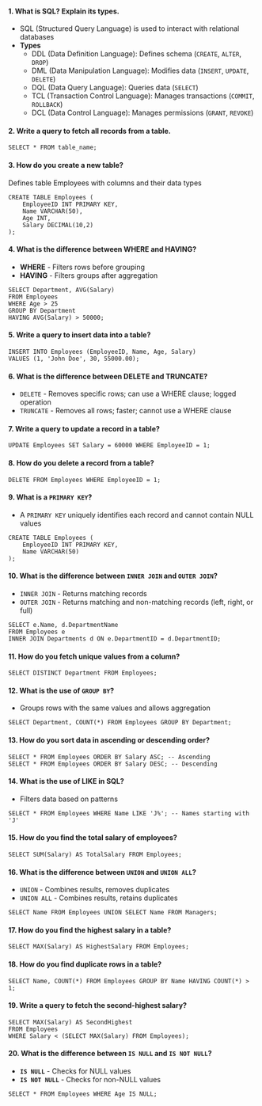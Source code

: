 #### 1. What is SQL? Explain its types.
- SQL (Structured Query Language) is used to interact with relational databases
- **Types**
    - DDL (Data Definition Language): Defines schema (`CREATE`, `ALTER`, `DROP`)
    - DML (Data Manipulation Language): Modifies data (`INSERT`, `UPDATE`, `DELETE`)
    - DQL (Data Query Language): Queries data (`SELECT`)
    - TCL (Transaction Control Language): Manages transactions (`COMMIT`, `ROLLBACK`)
    - DCL (Data Control Language): Manages permissions (`GRANT`, `REVOKE`)

#### 2. Write a query to fetch all records from a table.
```code
SELECT * FROM table_name;
```

#### 3. How do you create a new table?
Defines table Employees with columns and their data types

```code
CREATE TABLE Employees (
    EmployeeID INT PRIMARY KEY,
    Name VARCHAR(50),
    Age INT,
    Salary DECIMAL(10,2)
);
```

#### 4. What is the difference between WHERE and HAVING?
- **WHERE** - Filters rows before grouping
- **HAVING** - Filters groups after aggregation

```code
SELECT Department, AVG(Salary) 
FROM Employees
WHERE Age > 25
GROUP BY Department
HAVING AVG(Salary) > 50000;
```

#### 5. Write a query to insert data into a table?

```code
INSERT INTO Employees (EmployeeID, Name, Age, Salary)
VALUES (1, 'John Doe', 30, 55000.00);
```

#### 6. What is the difference between DELETE and TRUNCATE?

- `DELETE` - Removes specific rows; can use a WHERE clause; logged operation
- `TRUNCATE` - Removes all rows; faster; cannot use a WHERE clause

#### 7. Write a query to update a record in a table?

```code
UPDATE Employees SET Salary = 60000 WHERE EmployeeID = 1;
```

#### 8. How do you delete a record from a table?

```code
DELETE FROM Employees WHERE EmployeeID = 1;
```

#### 9. What is a `PRIMARY KEY`?
- A `PRIMARY KEY` uniquely identifies each record and cannot contain NULL values

```code
CREATE TABLE Employees (
    EmployeeID INT PRIMARY KEY,
    Name VARCHAR(50)
);
```

#### 10. What is the difference between `INNER JOIN` and `OUTER JOIN`?
- `INNER JOIN` - Returns matching records
- `OUTER JOIN` - Returns matching and non-matching records (left, right, or full)

```code
SELECT e.Name, d.DepartmentName
FROM Employees e
INNER JOIN Departments d ON e.DepartmentID = d.DepartmentID;
```

#### 11. How do you fetch unique values from a column?

```code
SELECT DISTINCT Department FROM Employees;
```

#### 12. What is the use of `GROUP BY`?
- Groups rows with the same values and allows aggregation

```code
SELECT Department, COUNT(*) FROM Employees GROUP BY Department;
```

#### 13. How do you sort data in ascending or descending order?

```code
SELECT * FROM Employees ORDER BY Salary ASC; -- Ascending
SELECT * FROM Employees ORDER BY Salary DESC; -- Descending
```

#### 14. What is the use of LIKE in SQL?
- Filters data based on patterns

```code
SELECT * FROM Employees WHERE Name LIKE 'J%'; -- Names starting with 'J'
```

#### 15. How do you find the total salary of employees?

```code
SELECT SUM(Salary) AS TotalSalary FROM Employees;
```

#### 16. What is the difference between `UNION` and `UNION ALL`?
- `UNION` - Combines results, removes duplicates
- `UNION ALL` - Combines results, retains duplicates

```code
SELECT Name FROM Employees UNION SELECT Name FROM Managers;
```

#### 17. How do you find the highest salary in a table?

```code
SELECT MAX(Salary) AS HighestSalary FROM Employees;
```

#### 18. How do you find duplicate rows in a table?

```code
SELECT Name, COUNT(*) FROM Employees GROUP BY Name HAVING COUNT(*) > 1;
```

#### 19. Write a query to fetch the second-highest salary?

```code
SELECT MAX(Salary) AS SecondHighest
FROM Employees
WHERE Salary < (SELECT MAX(Salary) FROM Employees);
```

#### 20. What is the difference between `IS NULL` and `IS NOT NULL`?
- **`IS NULL`** - Checks for NULL values
- **`IS NOT NULL`** - Checks for non-NULL values

```code
SELECT * FROM Employees WHERE Age IS NULL;
```








